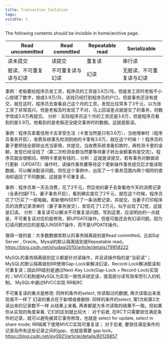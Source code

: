 ```yaml
---
title: Transaction Isolation
tags:
visible: 1
---
```


The following contents should be invisible in home/archive page.

| Read uncommitted | Read committed | Repeatable read | Serializable
| ------ | ------ | ------ | ------ |
| 读未提交 | 读提交 | 重复读 | 串行读
| 脏读、不可重复读与幻读 | 不可重复读与幻读 | 幻读 |无脏读、不可重复读与幻读 |

事例：老板要给程序员发工资，程序员的工资是3.6万/月。但是发工资时老板不小心按错了数字，按成3.9万/月，该钱已经打到程序员的户口，但是事务还没有提交，就在这时，程序员去查看自己这个月的工资，发现比往常多了3千元，以为涨工资了非常高兴。但是老板及时发现了不对，马上回滚差点就提交了的事务，将数字改成3.6万再提交。
分析：实际程序员这个月的工资还是3.6万，但是程序员看到的是3.9万。他看到的是老板还没提交事务时的数据。这就是脏读。

事例：程序员拿着信用卡去享受生活（卡里当然是只有3.6万），当他埋单时（程序员事务开启），收费系统事先检测到他的卡里有3.6万，就在这个时候！！程序员的妻子要把钱全部转出充当家用，并提交。当收费系统准备扣款时，再检测卡里的金额，发现已经没钱了（第二次检测金额当然要等待妻子转出金额事务提交完）。程序员就会很郁闷，明明卡里是有钱的…
分析：这就是读提交，若有事务对数据进行更新（UPDATE）操作时，读操作事务要等待这个更新操作事务提交后才能读取数据，可以解决脏读问题。但在这个事例中，出现了一个事务范围内两个相同的查询却返回了不同数据，这就是不可重复读。

事例：程序员某一天去消费，花了2千元，然后他的妻子去查看他今天的消费记录（全表扫描FTS，妻子事务开启），看到确实是花了2千元，就在这个时候，程序员花了1万买了一部电脑，即新增INSERT了一条消费记录，并提交。当妻子打印程序员的消费记录清单时（妻子事务提交），发现花了1.2万元，似乎出现了幻觉，这就是幻读。
分析：重复读可以解决不可重复读问题。写到这里，应该明白的一点就是，不可重复读对应的是修改，即UPDATE操作。但是可能还会有幻读问题。因为幻读问题对应的是插入INSERT操作，而不是UPDATE操作。

值得一提的是：大多数数据库默认的事务隔离级别是Read committed，比如Sql Server , Oracle。Mysql的默认隔离级别是Repeatable read。
https://blog.csdn.net/shudaqi2010/article/details/79958222

MySQL的事务隔离级别定义都是针对读操作，并且读操作指的是“当前读”；MySQL的默认隔离级别RR使用Gap-Lock来解决幻读，Record-Lock解决脏读和可重复读；因此RR级别是通过Next-Key Lock(Gap-Lock + Record-Lock)实现的；MVCC机制是MySQL为实现一致性非锁定读，提高部分读写效率而引入的机制。
MySQL中通过MVCC实现 RR和RC

不可重复读的重点是修改:
同样的条件的select, 你读取过的数据, 再次读取出来发现值不一样了
幻读的重点在于新增或者删除:
同样的条件的select, 第1次和第2次读出来的记录数不一样
从结果上来看, 两者都是为多次读取的结果不一致。但如果你从实现的角度来看, 它们的区别就比较大：
对于前者, 在RC下只需要锁住满足条件的记录，就可以避免被其它事务修改，也就是 select for update, select in share mode; RR隔离下使用MVCC实现可重复读；
对于后者, 要锁住满足条件的记录及所有这些记录之间的gap，也就是需要 gap lock。
https://blog.csdn.net/joy0921/article/details/80128857

<!-- more -->






